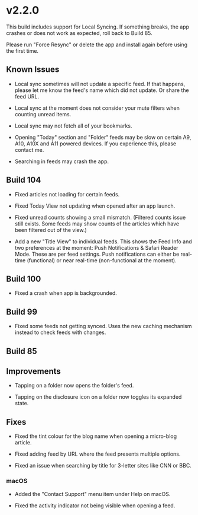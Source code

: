 # v2.2.0

This build includes support for Local Syncing. If something breaks, the app crashes or does not work as expected, roll back to Build 85. 

Please run "Force Resync" or delete the app and install again before using the first time. 

## Known Issues
- Local sync sometimes will not update a specific feed. If that happens, please let me know the feed's name which did not update. Or share the feed URL. 

- Local sync at the moment does not consider your mute filters when counting unread items. 

- Local sync may not fetch all of your bookmarks. 

- Opening "Today" section and "Folder" feeds may be slow on certain A9, A10, A10X and A11 powered devices. If you experience this, please contact me. 

- Searching in feeds may crash the app. 

## Build 104

- Fixed articles not loading for certain feeds. 

- Fixed Today View not updating when opened after an app launch. 

- Fixed unread counts showing a small mismatch. (Filtered counts issue still exists. Some feeds may show counts of the articles which have been filtered out of the view.)

- Add a new "Title View" to individual feeds. This shows the Feed Info and two preferences at the moment: Push Notifications & Safari Reader Mode. These are per feed settings. Push notifications can either be real-time (functional) or near real-time (non-functional at the moment). 

## Build 100

- Fixed a crash when app is backgrounded. 

## Build 99 

- Fixed some feeds not getting synced. Uses the new caching mechanism instead to check feeds with changes. 

## Build 85

## Improvements

- Tapping on a folder now opens the folder's feed. 

- Tapping on the disclosure icon on a folder now toggles its expanded state. 

## Fixes

- Fixed the tint colour for the blog name when opening a micro-blog article. 

- Fixed adding feed by URL where the feed presents multiple options.

- Fixed an issue when searching by title for 3-letter sites like CNN or BBC. 

### macOS

- Added the "Contact Support" menu item under Help on macOS. 

- Fixed the activity indicator not being visible when opening a feed. 
